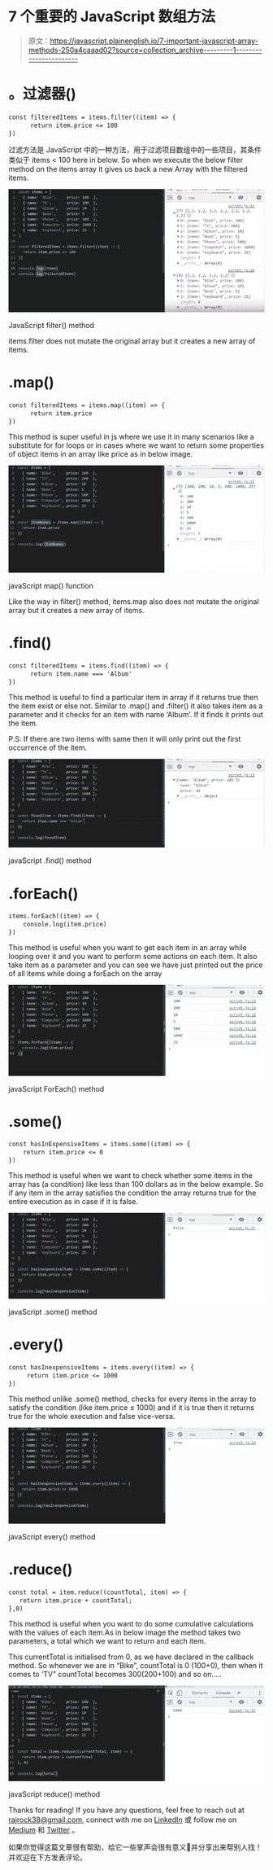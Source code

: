 # 7 个重要的 JavaScript 数组方法

> 原文：<https://javascript.plainenglish.io/7-important-javascript-array-methods-250a4caaad02?source=collection_archive---------1----------------------->

# 。过滤器()

```
const filteredItems = items.filter((item) => {
      return item.price <= 100
})
```

过滤方法是 JavaScript 中的一种方法，用于过滤项目数组中的一些项目，其条件类似于 items < 100 here in below. So when we execute the below filter method on the items array it gives us back a new Array with the filtered items.

![](img/9a823a34802062246c7e5db992e66f66.png)

JavaScript filter() method

items.filter does not mutate the original array but it creates a new array of items.

# .map()

```
const filteredItems = items.map((item) => {
      return item.price 
})
```

This method is super useful in js where we use it in many scenarios like a substitute for for loops or in cases where we want to return some properties of object items in an array like price as in below image.

![](img/4406b22dd233d25cf0cec35ff67216d0.png)

javaScript map() function

Like the way in filter() method, items.map also does not mutate the original array but it creates a new array of items.

# .find()

```
const filteredItems = items.find((item) => {
      return item.name === 'Album' 
})
```

This method is useful to find a particular item in array if it returns true then the item exist or else not. Similar to .map() and .filter() it also takes item as a parameter and it checks for an item with name ‘Album’. If it finds it prints out the item.

P.S: If there are two items with same then it will only print out the first occurrence of the item.

![](img/98792d41453e243a1854b2345b7f9597.png)

javaScript .find() method

# .forEach()

```
items.forEach((item) => {
    console.log(item.price)
})
```

This method is useful when you want to get each item in an array while looping over it and you want to perform some actions on each item. It also take item as a parameter and you can see we have just printed out the price of all items while doing a forEach on the array

![](img/ce9b50a8ee80bb74fecdbeda4f38002f.png)

javaScript ForEach() method

# .some()

```
const hasInExpensiveItems = items.some((item) => {
    return item.price <= 0
})
```

This method is useful when we want to check whether some items in the array has (a condition) like less than 100 dollars as in the below example. So if any item in the array satisfies the condition the array returns true for the entire execution as in case if it is false.

![](img/1521a05688dac065205224c7c2398b14.png)

javaScript .some() method

# .every()

```
const hasInexpensiveItems = items.every((item) => {
     return item.price <= 1000
})
```

This method unlike .some() method, checks for every items in the array to satisfy the condition (like item.price ≤ 1000) and if it is true then it returns true for the whole execution and false vice-versa.

![](img/7a35468da03d2388f5dc8ed63c322530.png)

javaScript every() method

# .reduce()

```
const total = item.reduce((countTotal, item) => {
   return item.price + countTotal;
},0)
```

This method is useful when you want to do some cumulative calculations with the values of each item.As in below image the method takes two parameters, a total which we want to return and each item.

This currentTotal is initialised from 0, as we have declared in the callback method. So whenever we are in “Bike”, countTotal is 0 (100+0), then when it comes to ‘TV” countTotal becomes 300(200+100) and so on…..

![](img/2bddc5bc507669ffa710ffddc5f2a654.png)

javaScript reduce() method

Thanks for reading! If you have any questions, feel free to reach out at rajrock38@gmail.com, connect with me on [LinkedIn](https://www.linkedin.com/in/rajdeepcoder/) 或 follow me on [Medium](https://medium.com/@rajrock38) 和 [Twitter](https://twitter.com/rajrock38) 。

如果你觉得这篇文章很有帮助，给它一些掌声会很有意义👏并分享出来帮别人找！并欢迎在下方发表评论。